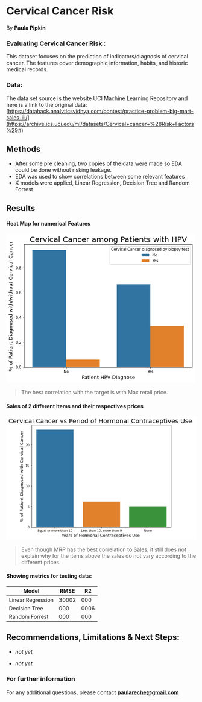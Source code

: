
# Cervical Cancer Risk

By **Paula Pipkin** 

### Evaluating Cervical Cancer Risk :

This dataset focuses on the prediction of indicators/diagnosis of cervical cancer. 
The features cover demographic information, habits, and historic medical records.


### Data:

The data set source is the website UCI Machine Learning Repository and here is a link to the original data:
[https://datahack.analyticsvidhya.com/contest/practice-problem-big-mart-sales-iii/](https://archive.ics.uci.edu/ml/datasets/Cervical+cancer+%28Risk+Factors%29#)

## Methods

- After some pre cleaning, two copies of the data were made so EDA could be done without risking leakage.  
- EDA was used to show correlations between some relevant features
- X models were applied, Linear Regression, Decision Tree and Random Forrest


## Results



#### Heat Map for numerical Features
![sample image](plot1.png)

> The best correlation with the target is with Max retail price.

#### Sales of 2 different items and their respectives prices

![sample image](plot2.png)

> Even though MRP has the best correlation to Sales, it still does not explain why for the items above the sales do not vary according to the different prices.

#### Showing metrics for testing data:

| Model         | RMSE                   | R2       |
| ------------- | -----------------------| -------- |
| Linear Regression | 30002	 | 000 |
| Decision Tree |000             | 0006  |
| Random Forrest|000	|000	



## Recommendations, Limitations & Next Steps:

- *not yet* 


- *not yet*  

### For further information


For any additional questions, please contact **paulareche@gmail.com**
